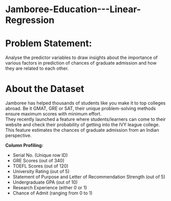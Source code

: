 # Jamboree-Education---Linear-Regression

  # Problem Statement:
Analyse the predictor variables to draw insights about the importance of various factors in prediction of chances of graduate admission and how they are related to each other.

  # About the Dataset  
Jamboree has helped thousands of students like you make it to top colleges abroad. Be it GMAT, GRE or SAT, their unique problem-solving methods ensure maximum scores with minimum effort.  
They recently launched a feature where students/learners can come to their website and check their probability of getting into the IVY league college. This feature estimates the chances of graduate admission from an Indian perspective.

**Column Profiling:**
* Serial No. (Unique row ID)
* GRE Scores (out of 340)
* TOEFL Scores (out of 120)
* University Rating (out of 5)
* Statement of Purpose and Letter of Recommendation Strength (out of 5)
* Undergraduate GPA (out of 10)
* Research Experience (either 0 or 1)
* Chance of Admit (ranging from 0 to 1)
